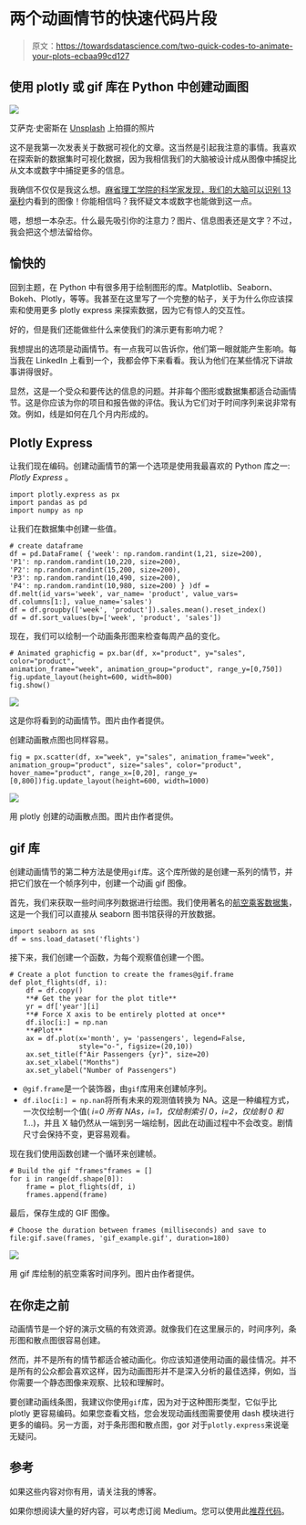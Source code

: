 # 两个动画情节的快速代码片段

> 原文：<https://towardsdatascience.com/two-quick-codes-to-animate-your-plots-ecbaa99cd127>

## 使用 plotly 或 gif 库在 Python 中创建动画图

![](img/77e8788dfe2dfb11ce937ca568c48c52.png)

艾萨克·史密斯在 [Unsplash](https://unsplash.com/s/photos/line-chart?utm_source=unsplash&utm_medium=referral&utm_content=creditCopyText) 上拍摄的照片

这不是我第一次发表关于数据可视化的文章。这当然是引起我注意的事情。我喜欢在探索新的数据集时可视化数据，因为我相信我们的大脑被设计成从图像中捕捉比从文本或数字中捕捉更多的信息。

我确信不仅仅是我这么想。[麻省理工学院的科学家发现，我们的大脑可以识别 13 毫秒](https://news.mit.edu/2014/in-the-blink-of-an-eye-0116)内看到的图像！你能相信吗？我怀疑文本或数字也能做到这一点。

嗯，想想一本杂志。什么最先吸引你的注意力？图片、信息图表还是文字？不过，我会把这个想法留给你。

## 愉快的

回到主题，在 Python 中有很多用于绘制图形的库。Matplotlib、Seaborn、Bokeh、Plotly，等等。我甚至在这里写了一个完整的帖子，关于为什么你应该探索和使用更多 plotly express 来探索数据，因为它有惊人的交互性。

好的，但是我们还能做些什么来使我们的演示更有影响力呢？

我想提出的选项是动画情节。有一点我可以告诉你，他们第一眼就能产生影响。每当我在 LinkedIn 上看到一个，我都会停下来看看。我认为他们在某些情况下讲故事讲得很好。

显然，这是一个受众和要传达的信息的问题。并非每个图形或数据集都适合动画情节。这是你应该为你的项目和报告做的评估。我认为它们对于时间序列来说非常有效。例如，线是如何在几个月内形成的。

## Plotly Express

让我们现在编码。创建动画情节的第一个选项是使用我最喜欢的 Python 库之一: *Plotly Express* 。

```
import plotly.express as px
import pandas as pd
import numpy as np
```

让我们在数据集中创建一些值。

```
# create dataframe
df = pd.DataFrame( {'week': np.random.randint(1,21, size=200),
'P1': np.random.randint(10,220, size=200),
'P2': np.random.randint(15,200, size=200),
'P3': np.random.randint(10,490, size=200),
'P4': np.random.randint(10,980, size=200) } )df = df.melt(id_vars='week', var_name= 'product', value_vars= df.columns[1:], value_name='sales')
df = df.groupby(['week', 'product']).sales.mean().reset_index()
df = df.sort_values(by=['week', 'product', 'sales'])
```

现在，我们可以绘制一个动画条形图来检查每周产品的变化。

```
# Animated graphicfig = px.bar(df, x="product", y="sales", color="product",
animation_frame="week", animation_group="product", range_y=[0,750])
fig.update_layout(height=600, width=800)
fig.show()
```

![](img/4da4f3a75fb6fe42f359d926f585ee3a.png)

这是你将看到的动画情节。图片由作者提供。

创建动画散点图也同样容易。

```
fig = px.scatter(df, x="week", y="sales", animation_frame="week", animation_group="product", size="sales", color="product", hover_name="product", range_x=[0,20], range_y=[0,800])fig.update_layout(height=600, width=1000)
```

![](img/2b15a89d244fe41e85e1c22ada1f5c98.png)

用 plotly 创建的动画散点图。图片由作者提供。

## gif 库

创建动画情节的第二种方法是使用`gif`库。这个库所做的是创建一系列的情节，并把它们放在一个帧序列中，创建一个动画 gif 图像。

首先，我们来获取一些时间序列数据进行绘图。我们使用著名的[航空乘客数据集](https://github.com/mwaskom/seaborn-data/blob/master/flights.csv)，这是一个我们可以直接从 seaborn 图书馆获得的开放数据。

```
import seaborn as sns
df = sns.load_dataset('flights')
```

接下来，我们创建一个函数，为每个观察值创建一个图。

```
# Create a plot function to create the frames@gif.frame
def plot_flights(df, i):
    df = df.copy()
    **# Get the year for the plot title**
    yr = df['year'][i]
    **# Force X axis to be entirely plotted at once**
    df.iloc[i:] = np.nan
    **#Plot**
    ax = df.plot(x='month', y= 'passengers', legend=False, 
                 style="o-", figsize=(20,10))
    ax.set_title(f"Air Passengers {yr}", size=20)
    ax.set_xlabel("Months")
    ax.set_ylabel("Number of Passengers")
```

*   `@gif.frame`是一个装饰器，由`gif`库用来创建帧序列。
*   `df.iloc[i:] = np.nan`将所有未来的观测值转换为 NA。这是一种编程方式，一次仅绘制一个值( *i=0 所有 NAs，i=1，仅绘制索引 0，i=2，仅绘制 0 和 1…*)，并且 X 轴仍然从一端到另一端绘制，因此在动画过程中不会改变。剧情尺寸会保持不变，更容易观看。

现在我们使用函数创建一个循环来创建帧。

```
# Build the gif "frames"frames = []
for i in range(df.shape[0]):
    frame = plot_flights(df, i)
    frames.append(frame)
```

最后，保存生成的 GIF 图像。

```
# Choose the duration between frames (milliseconds) and save to file:gif.save(frames, 'gif_example.gif', duration=180)
```

![](img/03bcfdb7b671958faaf3cc6f9d3915cd.png)

用 gif 库绘制的航空乘客时间序列。图片由作者提供。

## 在你走之前

动画情节是一个好的演示文稿的有效资源。就像我们在这里展示的，时间序列，条形图和散点图很容易创建。

然而，并不是所有的情节都适合被动画化。你应该知道使用动画的最佳情况。并不是所有的公众都会喜欢这样，因为动画图形并不是深入分析的最佳选择，例如，当你需要一个静态图像来观察、比较和理解时。

要创建动画线条图，我建议你使用`gif`库，因为对于这种图形类型，它似乎比 plotly 更容易编码。如果您查看文档，您会发现动画线图需要使用 dash 模块进行更多的编码。另一方面，对于条形图和散点图，gor 对于`plotly.express`来说毫无疑问。

## 参考

[](https://plotly.com/python/animations/)  [](/a-simple-way-to-turn-your-plots-into-gifs-in-python-f6ea4435ed3c)  [](https://pypi.org/project/gif/)  

如果这些内容对你有用，请关注我的博客。

[](https://gustavorsantos.medium.com/)  

如果你想阅读大量的好内容，可以考虑订阅 Medium。您可以使用此[推荐代码](https://gustavorsantos.medium.com/)。